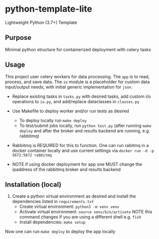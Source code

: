 # python-template-lite
Lightweight Python (3.7+) Template 

## Purpose
Minimal python structure for containerized deployment with celery tasks

## Usage
This project user celery workers for data processing. The `app` is to read, process, and save data. The `io` module is a placeholder for custom data input/output needs, with initial generic implementation for `json`. 

* Replace existing tasks in `tasks.py` with desired tasks, add custom i/o operations to `io.py`, and add/replace dataclasses in `classes.py` 

* Use Makefile to deploy worker and/or run tests as desired
    * To deploy locally run `make deploy`
    * To test/submit jobs locally, run `python test.py` (after running `make deploy` and after the broker and results backend are running, e.g. rabbitmq)

* Rabbitmq is REQUIRED for this to function. One can run rabitmq in a docker container locally and use current settings via `docker run -d -p 5672:5672 rabbitmq`

* NOTE if using docker deployment for app one MUST change the ipaddress of the rabbitmq broker and results backend

## Installation (local)
1. Create a python virtual environment as desired and install the dependencies listed in `requirements.txt`
    * Create virtual environment: `python3 -m venv venv`
    * Activate virtual environment: `source venv/bin/activate` NOTE this command changes if you are using a different shell e.g. `fish` 
    * Install dependencies: `make setup` 

Now one can run `make deploy` to deploy the app locally
